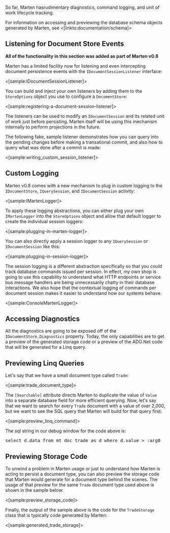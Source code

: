 <!--Title:Diagnostics and Instrumentation-->
<!--Url:diagnostics-->

So far, Marten hasrudimentary diagnostics, command logging, and unit of work lifecycle tracking.

For information on accessing and previewing the database schema objects generated by Marten, see <[linkto:documentation/schema]>


## Listening for Document Store Events

**All of the functionality in this section was added as part of Marten v0.8**

Marten has a limited facility now for listening and even intercepting document persistence events with the `IDocumentSessionListener` interface:

<[sample:IDocumentSessionListener]>

You can build and inject your own listeners by adding them to the `StoreOptions` object you use to configure a `DocumentStore`:

<[sample:registering-a-document-session-listener]>

The listeners can be used to modify an `IDocumentSession` and its related unit of work just before persisting. Marten itself will be using this mechanism
internally to perform projections in the future. 

The following fake, sample listener demonstrates how you can query into the pending changes before making a transational commit, and also how to
query what was done after a commit is made:

<[sample:writing_custom_session_listener]>


## Custom Logging

Marten v0.8 comes with a new mechanism to plug in custom logging to the `IDocumentStore`, `IQuerySession`, and `IDocumentSession` activity:

<[sample:IMartenLogger]>

To apply these logging abstractions, you can either plug your own `IMartenLogger` into the `StoreOptions` object and allow that default logger to create the individual session loggers:

<[sample:plugging-in-marten-logger]>

You can also directly apply a session logger to any `IQuerySession` or `IDocumentSession` like this:

<[sample:plugging-in-session-logger]>

The session logging is a different abstraction specifically so that you _could_ track database commands issued per session. In effect, my own shop is going to use this capability to understand what HTTP endpoints or service bus message handlers are being unnecessarily chatty in their database interactions. We also hope that the contextual logging of commands per document session makes it easier to understand how our systems behave.

<[sample:ConsoleMartenLogger]>


## Accessing Diagnostics

All the diagnostics are going to be exposed off of the `IDocumentStore.Diagnostics` property. Today, the only capabilities are to get a preview of the generated storage code or a preview of the ADO.Net code that will be generated for a Linq query.

## Previewing Linq Queries

Let's say that we have a small document type called `Trade`:

<[sample:trade_document_type]>

The `[Searchable]` attribute directs Marten to duplicate the value of `Value` into a separate database field for more efficient querying. Now, let's say that we want to search for every `Trade` document with a value of over 2,000, but we want to see the SQL query that Marten will build for that query first:

<[sample:preview_linq_command]>

The sql string in our debug window for the code above is:

<pre>
select d.data from mt_doc_trade as d where d.value > :arg0
</pre>


## Previewing Storage Code

To unwind a problem in Marten usage or just to understand how Marten is acting to persist a document type, you can also preview the storage code that Marten would generate for a document type behind the scenes. The usage of that preview for the same `Trade` document type used above is shown in the sample below:

<[sample:preview_storage_code]>

Finally, the output of the sample above is the code for the `TradeStorage` class that is typically code generated by Marten:

<[sample:generated_trade_storage]>
